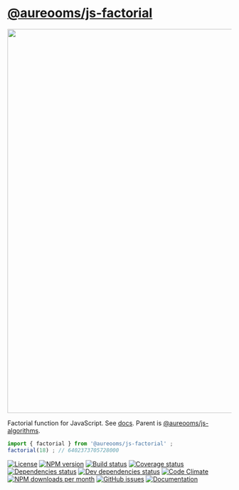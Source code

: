 [@aureooms/js-factorial](https://aureooms.github.io/js-factorial)
==

<img src="http://ciberconta.unizar.es/LECCION/factorial/factorial.gif" width="864">

Factorial function for JavaScript.
See [docs](https://aureooms.github.io/js-factorial/index.html).
Parent is [@aureooms/js-algorithms](https://github.com/aureooms/js-algorithms).

```js
import { factorial } from '@aureooms/js-factorial' ;
factorial(18) ; // 6402373705728000
```

[![License](https://img.shields.io/github/license/aureooms/js-factorial.svg?style=flat)](https://raw.githubusercontent.com/aureooms/js-factorial/master/LICENSE)
[![NPM version](https://img.shields.io/npm/v/@aureooms/js-factorial.svg?style=flat)](https://www.npmjs.org/package/@aureooms/js-factorial)
[![Build status](https://img.shields.io/travis/aureooms/js-factorial.svg?style=flat)](https://travis-ci.org/aureooms/js-factorial)
[![Coverage status](https://img.shields.io/coveralls/aureooms/js-factorial.svg?style=flat)](https://coveralls.io/r/aureooms/js-factorial)
[![Dependencies status](https://img.shields.io/david/aureooms/js-factorial.svg?style=flat)](https://david-dm.org/aureooms/js-factorial#info=dependencies)
[![Dev dependencies status](https://img.shields.io/david/dev/aureooms/js-factorial.svg?style=flat)](https://david-dm.org/aureooms/js-factorial#info=devDependencies)
[![Code Climate](https://img.shields.io/codeclimate/github/aureooms/js-factorial.svg?style=flat)](https://codeclimate.com/github/aureooms/js-factorial)
[![NPM downloads per month](https://img.shields.io/npm/dm/@aureooms/js-factorial.svg?style=flat)](https://www.npmjs.org/package/@aureooms/js-factorial)
[![GitHub issues](https://img.shields.io/github/issues/aureooms/js-factorial.svg?style=flat)](https://github.com/aureooms/js-factorial/issues)
[![Documentation](https://aureooms.github.io/js-factorial/badge.svg)](https://aureooms.github.io/js-factorial/source.html)
